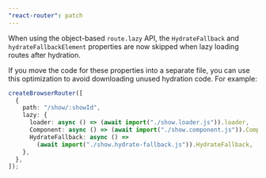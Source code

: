 ```yaml
---
"react-router": patch
---
```


When using the object-based `route.lazy` API, the `HydrateFallback` and `hydrateFallbackElement` properties are now skipped when lazy loading routes after hydration.

If you move the code for these properties into a separate file, you can use this optimization to avoid downloading unused hydration code. For example:

```ts
createBrowserRouter([
  {
    path: "/show/:showId",
    lazy: {
      loader: async () => (await import("./show.loader.js")).loader,
      Component: async () => (await import("./show.component.js")).Component,
      HydrateFallback: async () =>
        (await import("./show.hydrate-fallback.js")).HydrateFallback,
    },
  },
]);
```
